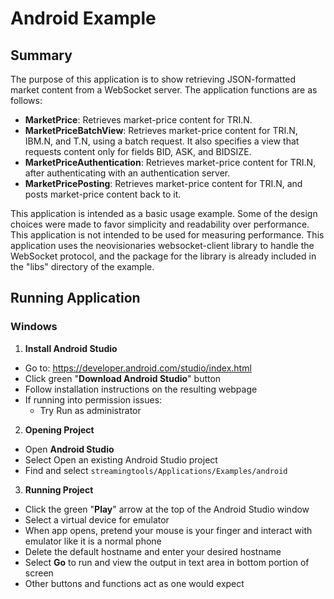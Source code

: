 # Android Example
## Summary

The purpose of this application is to show retrieving JSON-formatted market content
from a WebSocket server. The application functions are as follows:

* __MarketPrice__: Retrieves market-price content for TRI.N.
* __MarketPriceBatchView__: Retrieves market-price content for TRI.N, IBM.N, and T.N, 
  using a batch request. It also specifies a view that requests content only for fields 
  BID, ASK, and BIDSIZE.
* __MarketPriceAuthentication__: Retrieves market-price content for TRI.N, after 
  authenticating with an authentication server.
* __MarketPricePosting__: Retrieves market-price content for TRI.N, and posts
  market-price content back to it.

This application is intended as a basic usage example. Some of the design choices
were made to favor simplicity and readability over performance. This application 
is not intended to be used for measuring performance. This application uses the
neovisionaries websocket-client library to handle the WebSocket protocol, and the
package for the library is already included in the "libs" directory of the example.

## Running Application
### Windows
1. __Install Android Studio__
  - Go to: <https://developer.android.com/studio/index.html>
  - Click green "__Download Android Studio__" button
  - Follow installation instructions on the resulting webpage
  - If running into permission issues:
    - Try Run as administrator
2. __Opening Project__
  - Open __Android Studio__
  - Select Open an existing Android Studio project
  - Find and select `streamingtools/Applications/Examples/android`
3. __Running Project__
  - Click the green "__Play__" arrow at the top of the Android Studio window
  - Select a virtual device for emulator
  - When app opens, pretend your mouse is your finger and interact with emulator like it is a normal phone
  - Delete the default hostname and enter your desired hostname
  - Select __Go__ to run and view the output in text area in bottom portion of screen
  - Other buttons and functions act as one would expect
